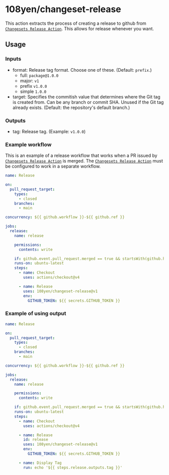 # 108yen/changeset-release

This action extracts the process of creating a release to github from [`Changesets Release Action`](https://github.com/changesets/action).
This allows for release whenever you want.

## Usage

### Inputs

- format: Release tag format. Choose one of these. (Default: `prefix`.)
  - full: `package@1.0.0`
  - major: `v1`
  - prefix `v1.0.0`
  - simple `1.0.0`
- target: Specifies the commitish value that determines where the Git tag is created from. Can be any branch or commit SHA. Unused if the Git tag already exists. (Default: the repository's default branch.)

### Outputs

- tag: Release tag. (Example: `v1.0.0`)

### Example workflow

This is an example of a release workflow that works when a PR issued by [`Changesets Release Action`](https://github.com/changesets/action) is merged.
The [`Changesets Release Action`](https://github.com/changesets/action) must be configured to work in a separate workflow.

```yml
name: Release

on:
  pull_request_target:
    types:
      - closed
    branches:
      - main

concurrency: ${{ github.workflow }}-${{ github.ref }}

jobs:
  release:
    name: release

    permissions:
      contents: write

    if: github.event.pull_request.merged == true && startsWith(github.head_ref, 'changeset-release/main')
    runs-on: ubuntu-latest
    steps:
      - name: Checkout
        uses: actions/checkout@v4

      - name: Release
        uses: 108yen/changeset-release@v1
        env:
          GITHUB_TOKEN: ${{ secrets.GITHUB_TOKEN }}
```

### Example of using output

```yml
name: Release

on:
  pull_request_target:
    types:
      - closed
    branches:
      - main

concurrency: ${{ github.workflow }}-${{ github.ref }}

jobs:
  release:
    name: release

    permissions:
      contents: write

    if: github.event.pull_request.merged == true && startsWith(github.head_ref, 'changeset-release/main')
    runs-on: ubuntu-latest
    steps:
      - name: Checkout
        uses: actions/checkout@v4

      - name: Release
        id: release
        uses: 108yen/changeset-release@v1
        env:
          GITHUB_TOKEN: ${{ secrets.GITHUB_TOKEN }}

      - name: Display Tag
        run: echo '${{ steps.release.outputs.tag }}'
```
